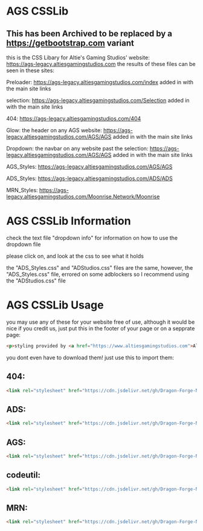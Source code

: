# AGS CSSLib

## This has been Archived to be replaced by a https://getbootstrap.com variant
this is the CSS Libary for Altie's Gaming Studios' website:  
https://ags-legacy.altiesgamingstudios.com 
the results of these files can be seen in these sites:  

Preloader: https://ags-legacy.altiesgamingstudios.com/index added in with the main site links

selection: https://ags-legacy.altiesgamingstudios.com/Selection added in with the main site links

404: https://ags-legacy.altiesgamingstudios.com/404 

Glow: the header on any AGS website: https://ags-legacy.altiesgamingstudios.com/AGS/AGS added in with the main site links

Dropdown: the navbar on any website past the selection: https://ags-legacy.altiesgamingstudios.com/AGS/AGS  added in with the main site links

AGS_Styles: https://ags-legacy.altiesgamingstudios.com/AGS/AGS

ADS_Styles: https://ags-legacy.altiesgamingstudios.com/ADS/ADS

MRN_Styles: https://ags-legacy.altiesgamingstudios.com/Moonrise.Network/Moonrise
# AGS CSSLib Information
  
check the text file "dropdown info" for information on how to use the dropdown file  
  
please click on, and look at the css to see what it holds  
  
the "ADS_Styles.css" and "ADStudios.css" files are the same, however, the "ADS_Styles.css" file, errored on some adblockers so I recommend using the "ADStudios.css" file 
# AGS CSSLib Usage  
  
you may use any of these for your website free of use, although it would be nice if you credit us, just put this in the footer of your page or on a sepprate page:  
```html
<p>styling provided by <a href="https://www.altiesgamingstudios.com">Altie's Gaming Studios</a> with their <a href="https://github.com/Altie-s-Gaming-Studios/CSSLib">CSSLib</a> CSS Library</p>
```  
you dont even have to download them! just use this to import them:
## 404:
```html
<link rel="stylesheet" href="https://cdn.jsdelivr.net/gh/Dragon-Forge-NEXUS/CSSLib@v1.0.0/404.min.css">
```
## ADS:
```html
<link rel="stylesheet" href="https://cdn.jsdelivr.net/gh/Dragon-Forge-NEXUS/CSSLib@v1.0.0/ADS.min.css">
```
## AGS:
```html
<link rel="stylesheet" href="https://cdn.jsdelivr.net/gh/Dragon-Forge-NEXUS/CSSLib@v1.0.0/AGS.min.css">
```
## codeutil:
```html
<link rel="stylesheet" href="https://cdn.jsdelivr.net/gh/Dragon-Forge-NEXUS/CSSLib@v1.0.0/codeutil.min.css">
```
## MRN:
```html
<link rel="stylesheet" href="https://cdn.jsdelivr.net/gh/Dragon-Forge-NEXUS/CSSLib@v1.0.0/MRN.min.css">
```